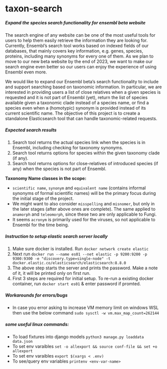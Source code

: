 # taxon-search


##### Expand the species search functionality for ensembl beta website

The search engine of any website can be one of the most useful tools for users to help them easily retrieve the information they are looking for. Currently, Ensembl’s search tool works based on indexed fields of our databases, that mainly covers key information, e.g. genes, species, proteins, including many synonyms for every one of them. As we plan to move to our new beta website by the end of 2023, we want to make our search engine even better so our users can enjoy the experience of using Ensembl even more.

We would like to expand our Ensembl beta’s search functionality to include and support searching based on taxonomic information. In particular, we are interested in providing users a list of close relatives when a given species is requested and it is not part of Ensembl (yet), return the list of species available given a taxonomic clade instead of a species name, or find a species even when a (homotypic) synonym is provided instead of its current scientific name. The objective of this project is to create a standalone Elasticsearch tool that can handle taxonomic-related requests.

##### Expected search results
1. Search tool returns the actual species link when the species is in Ensembl, including checking for taxonomy synonyms.
2. Search tool returns options for species within the given taxonomy clade (if any).
3. Search tool returns options for close-relatives of introduced species (if any) when the species is not part of Ensembl.

**Taxonomy Name classes in the scope:**
 - `scientific name`, `synonym` and `equivalent name` (contains informal synonyms of formal scientific names) will be the primary focus during the initial stage of the project. 
- We might want to also consider `misspelling` and `misnomer`, but only in the later stages (after above ones are complete). The same applied to `anamorph` and `teleomorph`, since these two are only applicable to Fungi.
- It seems `acronym` is primarily used for the viruses, so not applicable to Ensembl for the time being.




##### Instruction to setup elastic search server locally

1. Make sure docker is installed. Run `docker network create elastic`
2. Next run `docker run --name es01 --net elastic -p 9200:9200 -p 9300:9300 -e "discovery.type=single-node" -t docker.elastic.co/elasticsearch/elasticsearch:8.8.0`
3. The above step starts the server and prints the password. Make a note of it, it will be printed only on first run.
4. First 3 steps are required for initial setup. To re-run a existing docker container, run `docker start es01` & enter password if promted.

##### Workarounds for errors/bugs
- In case you error asking to increase VM memory limit on windows WSL then use the below command
    `sudo sysctl -w vm.max_map_count=262144`

##### some useful linux commands:
- To load fixtures into django models `python3 manage.py loaddata data.json`
- To set env varaibles `set -o allexport && source conf-file && set +o allexport`
- To set env varaibles `export $(xargs < .env)`
- To see/query env variables `printenv <env-var-name>`

